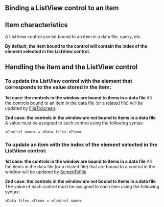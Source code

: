 
## Binding a ListView control to an item
			



<a name="NOTE1"></a>
<a name="NOTE1_1"></a>


## Item characteristics
<a name="item_characteristics_ELTTEXTE000076"></a>
A ListView control can be bound to an item in a data file, query, etc. 

**By default, the item bound to the control will contain the index of the element selected in the ListView control.**

<a name="NOTE3"></a>
<a name="NOTE3_1"></a>


## Handling the item and the ListView control
<a name="handling_the_item_and_the_listview_control_ELTTEXTE000100"></a>


### To update the ListView control with the element that corresponds to the value stored in the item:
<a name="update_the_listview_control_with_the_element_that_corresponds_the_value_stored_the_item_ELTPARAGRAPHE000020"></a>

**1st case: the controls in the window are bound to items in a data file**
All the controls bound to an item in the data file (or a related file) will be updated by [FileToScreen](../WDLang4/3044210.md).

**2nd case: the controls in the window are not bound to items in a data file**
A value must be assigned to each control using the following syntax:


```txt
<Control name> = <Data file>.<Item>
```

<a name="NOTE3_2"></a>


### To update an item with the index of the element selected in the ListView control:
<a name="update_item_with_the_index_the_element_selected_the_listview_control_ELTPARAGRAPHE000027"></a>

**1st case: the controls in the window are bound to items in a data file**
All the items in the data file (or a related file) that are bound to a control in the window will be updated by [ScreenToFile](../WDLang4/3044146.md).

**2nd case: the controls in the window are not bound to items in a data file**
The value of each control must be assigned to each item using the following syntax:


```txt
<Data file>.<Item> = <Control name>
```



